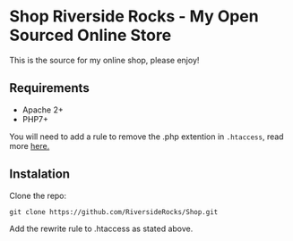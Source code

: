 # Shop Riverside Rocks - My Open Sourced Online Store

This is the source for my online shop, please enjoy!

## Requirements

- Apache 2+
- PHP7+

You will need to add a rule to remove the .php extention in `.htaccess`, read more [here.](https://stackoverflow.com/questions/4026021/remove-php-extension-with-htaccess)

## Instalation

Clone the repo:

`git clone https://github.com/RiversideRocks/Shop.git`

Add the rewrite rule to .htaccess as stated above.
